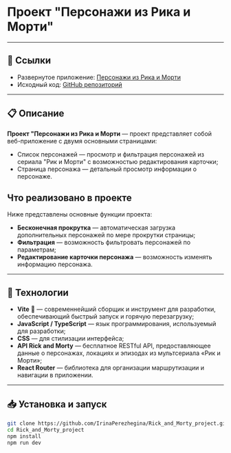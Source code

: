 # Проект "Персонажи из Рика и Морти"
---

## 🔗 Ссылки

- Развернутое приложение: [Персонажи из Рика и Морти](https://irinaperezhegina.github.io/Rick_and_Morty_project/)  
- Исходный код: [GitHub репозиторий](https://github.com/IrinaPerezhegina/Rick_and_Morty_project)

---

## 📋 Описание

**Проект "Персонажи из Рика и Морти** — проект представляет собой веб-приложение с двумя основными страницами:
- Список персонажей — просмотр и фильтрация персонажей из сериала "Рик и Морти" с возможностью редактирования карточки;
- Страница персонажа — детальный просмотр информации о персонаже.
  
## Что реализовано в проекте

Ниже представлены основные функции проекта:
- **Бесконечная прокрутка** — автоматическая загрузка дополнительных персонажей по мере прокрутки страницы;
- **Фильтрация** — возможность фильтровать персонажей по параметрам;
- **Редактирование карточки персонажа** — возможность изменять информацию персонажа.
---

## 🚀 Технологии
- **Vite** 🚀 — современнейший сборщик и инструмент для разработки, обеспечивающий быстрый запуск и горячую перезагрузку;
- **JavaScript / TypeScript** — язык программирования, используемый для разработки;
- **CSS** — для стилизации интерфейса;
- **API Rick and Morty** — бесплатное RESTful API, предоставляющее данные о персонажах, локациях и эпизодах из мультсериала «Рик и Морти»;
- **React Router** — библиотека для организации маршрутизации и навигации в приложении.
---

## 📥 Установка и запуск

```bash
git clone https://github.com/IrinaPerezhegina/Rick_and_Morty_project.git
cd Rick_and_Morty_project
npm install
npm run dev

```

